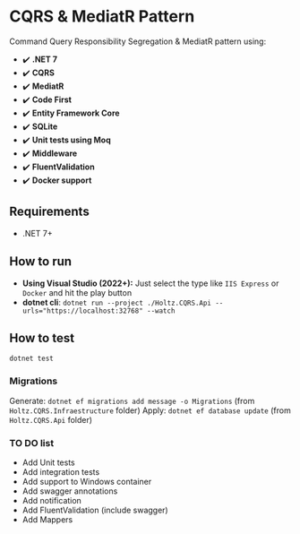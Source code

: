 # CQRS & MediatR Pattern

Command Query Responsibility Segregation & MediatR pattern using:

- :heavy_check_mark: **.NET 7**
- :heavy_check_mark: **CQRS**
- :heavy_check_mark: **MediatR**
- :heavy_check_mark: **Code First**
- :heavy_check_mark: **Entity Framework Core**
- :heavy_check_mark: **SQLite**
- :heavy_check_mark: **Unit tests using Moq**
- :heavy_check_mark: **Middleware**
- :heavy_check_mark: **FluentValidation**
- :heavy_check_mark: **Docker support**

## Requirements

- .NET 7+

## How to run

- **Using Visual Studio (2022+):** Just select the type like `IIS Express` or `Docker` and hit the play button
- **dotnet cli**: `dotnet run --project ./Holtz.CQRS.Api --urls="https://localhost:32768" --watch`

## How to test

```
dotnet test
```

### Migrations

Generate: `dotnet ef migrations add message -o Migrations` (from `Holtz.CQRS.Infraestructure` folder)
Apply: `dotnet ef database update` (from `Holtz.CQRS.Api` folder)

### TO DO list

- Add Unit tests
- Add integration tests
- Add support to Windows container
- Add swagger annotations
- Add notification
- Add FluentValidation (include swagger)
- Add Mappers
